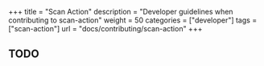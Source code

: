 +++
title =  "Scan Action"
description = "Developer guidelines when contributing to scan-action"
weight = 50
categories = ["developer"]
tags = ["scan-action"]
url = "docs/contributing/scan-action"
+++

## TODO
